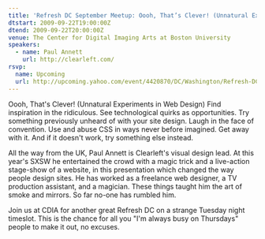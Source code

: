 ```yaml
---
title: 'Refresh DC September Meetup: Oooh, That’s Clever! (Unnatural Experiments in Web Design)'
dtstart: 2009-09-22T19:00:00Z
dtend: 2009-09-22T20:00:00Z
venue: The Center for Digital Imaging Arts at Boston University
speakers:
  - name: Paul Annett
    url: http://clearleft.com/
rsvp:
  name: Upcoming
  url: http://upcoming.yahoo.com/event/4420870/DC/Washington/Refresh-DC-September-Meetup-Oooh-That39s-Clever-Unnatural-Experiments-in-Web-Design/The-Center-for-Digital-Imaging-Arts-at-Boston-University/
---
```


Oooh, That's Clever! (Unnatural Experiments in Web Design)
Find inspiration in the ridiculous. See technological quirks as opportunities. Try something previously unheard of with your site design. Laugh in the face of convention. Use and abuse CSS in ways never before imagined. Get away with it. And if it doesn't work, try something else instead.

All the way from the UK, Paul Annett is Clearleft's visual design lead. At this year's SXSW he entertained the crowd with a magic trick and a live-action stage-show of a website, in this presentation which changed the way people design sites. He has worked as a freelance web designer, a TV production assistant, and a magician. These things taught him the art of smoke and mirrors. So far no-one has rumbled him.

Join us at CDIA for another great Refresh DC on a strange Tuesday night timeslot. This is the chance for all you "I'm always busy on Thursdays" people to make it out, no excuses.